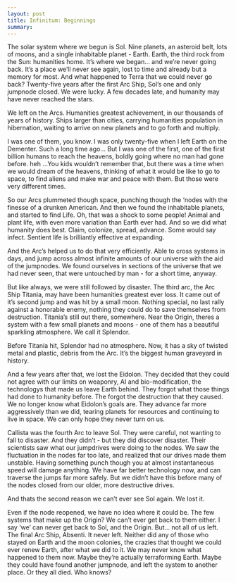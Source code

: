 ```yaml
---
layout: post
title: Infinitum: Beginnings
summary:
---
```


The solar system where we begun is Sol. Nine planets, an asteroid belt, lots of moons, and a single inhabitable planet - Earth. Earth, the third rock from the Sun: humanities home. It’s where we began… and we’re never going back. It’s a place we’ll never see again, lost to time and already but a memory for most. And what happened to Terra that we could never go back? Twenty-five years after the first Arc Ship, Sol’s one and only jumpnode closed. We were lucky. A few decades late, and humanity may have never reached the stars.

We left on the Arcs. Humanities greatest achievement, in our thousands of years of history. Ships larger than cities, carrying humanities population in hibernation, waiting to arrive on new planets and to go forth and multiply.

I was one of them, you know. I was only twenty-five when I left Earth on the Dementer. Such a long time ago… But I was one of the first, one of the first billion humans to reach the heavens, boldly going where no man had gone before. heh …You kids wouldn’t remember that, but there was a time when we would dream of the heavens, thinking of what it would be like to go to space, to find aliens and make war and peace with them. But those were very different times.

So our Arcs plummeted though space, punching though the ‘nodes with the finesse of a drunken American. And then we found the inhabitable planets, and started to find Life. Oh, that was a shock to some people! Animal and plant life, with even more variation than Earth ever had. And so we did what humanity does best. Claim, colonize, spread, advance. Some would say infect. Sentient life is brilliantly effective at expanding.

And the Arc’s helped us to do that very efficiently. Able to cross systems in days, and jump across almost infinite amounts of our universe with the aid of the jumpnodes. We found ourselves in sections of the universe that we had never seen, that were untouched by man - for a short time, anyway.

But like always, we were still followed by disaster. The third arc, the Arc Ship Titania, may have been humanities greatest ever loss. It came out of it’s second jump and was hit by a small moon. Nothing special, no last rally against a honorable enemy, nothing they could do to save themselves from destruction. Titania’s still out there, somewhere. Near the Origin, theres a system with a few small planets and moons - one of them has a beautiful sparkling atmosphere. We call it Splendor.

Before Titania hit, Splendor had no atmosphere. Now, it has a sky of twisted metal and plastic, debris from the Arc. It’s the biggest human graveyard in history.

And a few years after that, we lost the Eidolon. They decided that they could not agree with our limits on weaponry, AI and bio-modification, the technologys that made us leave Earth behind. They forgot what those things had done to humanity before. The forgot the destruction that they caused. We no longer know what Eidolon’s goals are. They advance far more aggressively than we did, tearing planets for resources and continuing to live in space. We can only hope they never turn on us.

Callista was the fourth Arc to leave Sol. They were careful, not wanting to fall to disaster. And they didn’t - but they did discover disaster. Their scientists saw what our jumpdrives were doing to the nodes. We saw the fluctuation in the nodes far too late, and realized that our drives made them unstable. Having something punch though you at almost instantaneous speed will damage anything. We have far better technology now, and can traverse the jumps far more safely. But we didn’t have this before many of the nodes closed from our older, more destructive drives.

And thats the second reason we can’t ever see Sol again. We lost it.

Even if the node reopened, we have no idea where it could be. The few systems that make up the Origin? We can’t ever get back to them either. I say ‘we’ can never get back to Sol, and the Origin. But… not all of us left. The final Arc Ship, Absenti. It never left. Neither did any of those who stayed on Earth and the moon colonies, the crazies that thought we could ever renew Earth, after what we did to it. We may never know what happened to them now. Maybe they’re actually terraforming Earth. Maybe they could have found another jumpnode, and left the system to another place. Or they all died. Who knows?
